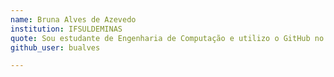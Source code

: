 ```yaml
---
name: Bruna Alves de Azevedo  
institution: IFSULDEMINAS
quote: Sou estudante de Engenharia de Computação e utilizo o GitHub no meu dia a dia.
github_user: bualves

---
```

